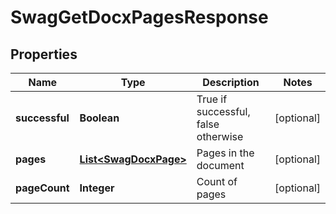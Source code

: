 
# SwagGetDocxPagesResponse

## Properties
Name | Type | Description | Notes
------------ | ------------- | ------------- | -------------
**successful** | **Boolean** | True if successful, false otherwise |  [optional]
**pages** | [**List&lt;SwagDocxPage&gt;**](SwagDocxPage.md) | Pages in the document |  [optional]
**pageCount** | **Integer** | Count of pages |  [optional]




